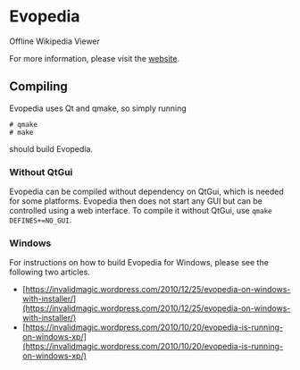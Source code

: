# Evopedia

Offline Wikipedia Viewer

For more information, please visit the [website](http://evopedia.info).

## Compiling

Evopedia uses Qt and qmake, so simply running

    # qmake
    # make

should build Evopedia.

### Without QtGui

Evopedia can be compiled without dependency on QtGui, which is needed for some
platforms. Evopedia then does not start any GUI but can be controlled using
a web interface. To compile it without QtGui, use `qmake DEFINES+=NO_GUI`.

### Windows

For instructions on how to build Evopedia for Windows, please see the following
two articles.

 - [https://invalidmagic.wordpress.com/2010/12/25/evopedia-on-windows-with-installer/](https://invalidmagic.wordpress.com/2010/12/25/evopedia-on-windows-with-installer/)
 - [https://invalidmagic.wordpress.com/2010/10/20/evopedia-is-running-on-windows-xp/](https://invalidmagic.wordpress.com/2010/10/20/evopedia-is-running-on-windows-xp/)
